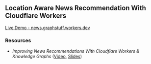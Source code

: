 ## Location Aware News Recommendation With Cloudflare Workers

[Live Demo - news.graphstuff.workers.dev](https://news.graphstuff.workers.dev/)

### Resources

* *Improving News Recommendations With Cloudflare Workers & Knowledge Graphs* ([Video](https://cloudflare.tv/event/4QAeaycw0oRp0x9IDb55Je), [Slides](](https://dev.neo4j.com/news-graph)))
